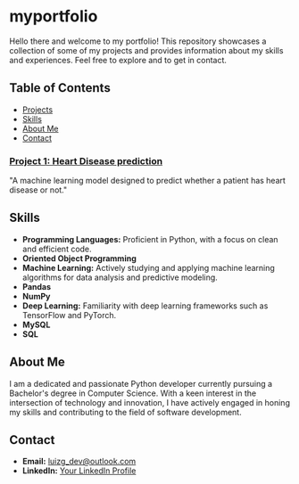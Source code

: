 # myportfolio
Hello there and welcome to my portfolio!
This repository showcases a collection of some of my projects and provides information about my skills and experiences. Feel free to explore and to get in contact.

## Table of Contents

- [Projects](#projects)
- [Skills](#skills)
- [About Me](#about-me)
- [Contact](#contact)

### [Project 1: Heart Disease prediction](link-to-project-repository)
"A machine learning model designed to predict whether a patient has heart disease or not."

## Skills

- **Programming Languages:** Proficient in Python, with a focus on clean and efficient code.
- **Oriented Object Programming**
- **Machine Learning:** Actively studying and applying machine learning algorithms for data analysis and  predictive                           modeling.
- **Pandas**
- **NumPy**
- **Deep Learning:** Familiarity with deep learning frameworks such as TensorFlow and PyTorch.
- **MySQL**
- **SQL**

## About Me

I am a dedicated and passionate Python developer currently pursuing a Bachelor's degree in Computer Science. With a keen interest in the intersection of technology and innovation, I have actively engaged in honing my skills and contributing to the field of software development.

## Contact

- **Email:** luizg_dev@outlook.com
- **LinkedIn:** [Your LinkedIn Profile](www.linkedin.com/in/luiz-guilherme-milaré-herculiani-gomes-391a571ab)
